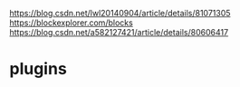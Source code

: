 https://blog.csdn.net/lwl20140904/article/details/81071305
https://blockexplorer.com/blocks
https://blog.csdn.net/a582127421/article/details/80606417
# plugins
